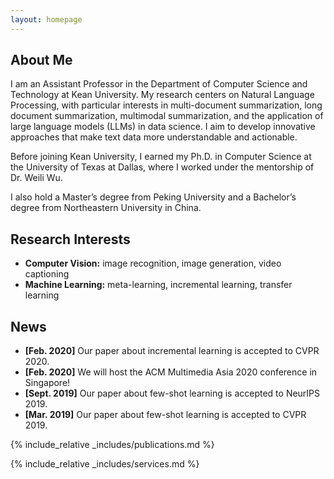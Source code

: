 ```yaml
---
layout: homepage
---
```


## About Me

I am an Assistant Professor in the Department of Computer Science and Technology at Kean University. My research centers on Natural Language Processing, with particular interests in multi-document summarization, long document summarization, multimodal summarization, and the application of large language models (LLMs) in data science. I aim to develop innovative approaches that make text data more understandable and actionable.

Before joining Kean University, I earned my Ph.D. in Computer Science at the University of Texas at Dallas, where I worked under the mentorship of Dr. Weili Wu.

I also hold a Master’s degree from Peking University and a Bachelor’s degree from Northeastern University in China.

## Research Interests

- **Computer Vision:** image recognition, image generation, video captioning
- **Machine Learning:** meta-learning, incremental learning, transfer learning

## News

- **[Feb. 2020]** Our paper about incremental learning is accepted to CVPR 2020.
- **[Feb. 2020]** We will host the ACM Multimedia Asia 2020 conference in Singapore!
- **[Sept. 2019]** Our paper about few-shot learning is accepted to NeurIPS 2019.
- **[Mar. 2019]** Our paper about few-shot learning is accepted to CVPR 2019.

{% include_relative _includes/publications.md %}

{% include_relative _includes/services.md %}
